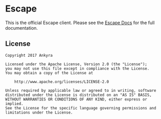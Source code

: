 # Escape 

This is the official Escape client.  Please see the [Escape
Docs](https://escape.ankyra.io/docs/) for the full documentation.

## License

```
Copyright 2017 Ankyra

Licensed under the Apache License, Version 2.0 (the "License");
you may not use this file except in compliance with the License.
You may obtain a copy of the License at

    http://www.apache.org/licenses/LICENSE-2.0

Unless required by applicable law or agreed to in writing, software
distributed under the License is distributed on an "AS IS" BASIS,
WITHOUT WARRANTIES OR CONDITIONS OF ANY KIND, either express or implied.
See the License for the specific language governing permissions and
limitations under the License.
```
